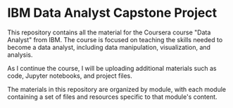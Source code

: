 # IBM Data Analyst Capstone Project
This repository contains all the material for the Coursera course "Data Analyst" from IBM. The course is focused on teaching the skills needed to become a data analyst, including data manipulation, visualization, and analysis.

As I continue the course, I will be uploading additional materials such as code, Jupyter notebooks, and project files.

The materials in this repository are organized by module, with each module containing a set of files and resources specific to that module's content.



